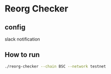 # Reorg Checker

## config

slack notification

## How to run

```bash
./reorg-checker --chain BSC --network testnet
```

